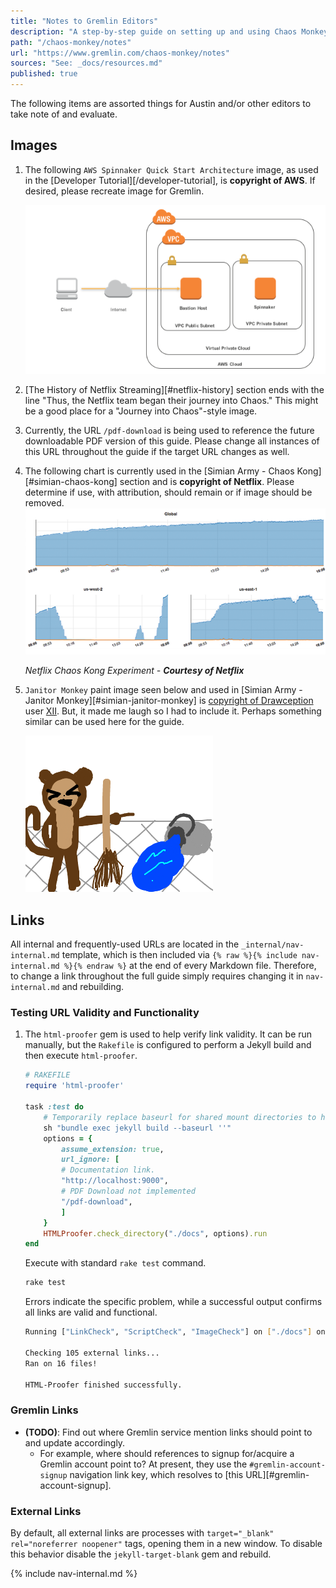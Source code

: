 ```yaml
---
title: "Notes to Gremlin Editors"
description: "A step-by-step guide on setting up and using Chaos Monkey with AWS, and also explores specific scenarios in which Chaos Monkey may (or may not) be relevant."
path: "/chaos-monkey/notes"
url: "https://www.gremlin.com/chaos-monkey/notes"
sources: "See: _docs/resources.md"
published: true
---
```


The following items are assorted things for Austin and/or other editors to take note of and evaluate.

## Images

1. The following `AWS Spinnaker Quick Start Architecture` image, as used in the [Developer Tutorial][/developer-tutorial], is **copyright of AWS**.  If desired, please recreate image for Gremlin.

    ![developer-tutorial-aws-spinnaker-quick-start-architecture](../images/developer-tutorial-aws-spinnaker-quick-start-architecture.png 'AWS Spinnaker Quick Start Architecture')

2. [The History of Netflix Streaming][#netflix-history] section ends with the line "Thus, the Netflix team began their journey into Chaos."  This might be a good place for a "Journey into Chaos"-style image.
3. Currently, the URL `/pdf-download` is being used to reference the future downloadable PDF version of this guide.  Please change all instances of this URL throughout the guide if the target URL changes as well.
4. The following chart is currently used in the [Simian Army - Chaos Kong][#simian-chaos-kong] section and is **copyright of Netflix**.  Please determine if use, with attribution, should remain or if image should be removed.
    ![simian-army-netflix-chaos-kong-experiment](../images/simian-army-netflix-chaos-kong-experiment.png 'Netflix Chaos Kong Experiment Chart -- Courtesy Netflix')

    *Netflix Chaos Kong Experiment - **Courtesy of Netflix***

5. `Janitor Monkey` paint image seen below and used in [Simian Army - Janitor Monkey][#simian-janitor-monkey] is [copyright of Drawception](https://drawception.com/panel/drawing/hJvv6336/janitor-monkey-laughs-at-spilled-mop-bucket/) user [XII](https://drawception.com/player/477070/xiii/).  But, it made me laugh so I had to include it.  Perhaps something similar can be used here for the guide.

    ![simian-army-janitor-monkey](../images/simian-army-janitor-monkey.png 'A magnificent Janitor Monkey')

## Links

All internal and frequently-used URLs are located in the `_internal/nav-internal.md` template, which is then included via `{% raw %}{% include nav-internal.md %}{% endraw %}` at the end of every Markdown file.  Therefore, to change a link throughout the full guide simply requires changing it in `nav-internal.md` and rebuilding.

### Testing URL Validity and Functionality

1. The `html-proofer` gem is used to help verify link validity.  It can be run manually, but the `Rakefile` is configured to perform a Jekyll build and then execute `html-proofer`.

    ```ruby
    # RAKEFILE
    require 'html-proofer'

    task :test do
        # Temporarily replace baseurl for shared mount directories to hash correctly.
        sh "bundle exec jekyll build --baseurl ''"
        options = {
            assume_extension: true,
            url_ignore: [
            # Documentation link.
            "http://localhost:9000",
            # PDF Download not implemented
            "/pdf-download",
            ]
        }
        HTMLProofer.check_directory("./docs", options).run
    end
    ```

    Execute with standard `rake test` command.

    ```bash
    rake test
    ```

    Errors indicate the specific problem, while a successful output confirms all links are valid and functional.

    ```bash
    Running ["LinkCheck", "ScriptCheck", "ImageCheck"] on ["./docs"] on *.html...

    Checking 105 external links...
    Ran on 16 files!

    HTML-Proofer finished successfully.
    ```

### Gremlin Links

- **(TODO)**: Find out where Gremlin service mention links should point to and update accordingly.
    - For example, where should references to signup for/acquire a Gremlin account point to?  At present, they use the `#gremlin-account-signup` navigation link key, which resolves to [this URL][#gremlin-account-signup].

### External Links

By default, all external links are processes with `target="_blank" rel="noreferrer noopener"` tags, opening them in a new window.  To disable this behavior disable the `jekyll-target-blank` gem and rebuild.

{% include nav-internal.md %}